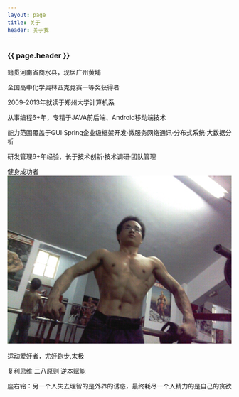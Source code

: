 ```yaml
---
layout: page 
title: 关于
header: 关于我
---
```

<h3>{{ page.header }}</h3>

籍贯河南省商水县，现居广州黄埔

全国高中化学奥林匹克竞赛一等奖获得者

2009-2013年就读于郑州大学计算机系

从事编程6+年，专精于JAVA前后端、Android移动端技术

能力范围覆盖于GUI·Spring企业级框架开发·微服务网络通讯·分布式系统·大数据分析

研发管理6+年经验，长于技术创新·技术调研·团队管理

健身成功者 ![](/images/jianshen01.jpg)

运动爱好者，尤好跑步,太极

复利思维 二八原则 逆本赋能

座右铭：另一个人失去理智的是外界的诱惑，最终耗尽一个人精力的是自己的贪欲
